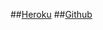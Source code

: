 ##[Heroku](https://midproj-1101-209410140.herokuapp.com/ps5)
##[Github](https://github.com/asz18369/asz18369-1101-db-midproj-209410140)